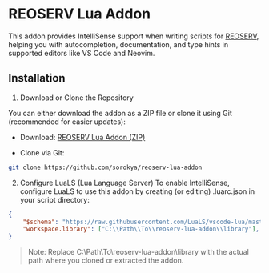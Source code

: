 # REOSERV Lua Addon

This addon provides IntelliSense support when writing scripts for [REOSERV](https://github.com/sorokya/reoserv),
helping you with autocompletion, documentation, and type hints in supported editors like VS Code and Neovim.

## Installation

1. Download or Clone the Repository

You can either download the addon as a ZIP file or clone it using Git (recommended for easier updates):

- Download: [REOSERV Lua Addon (ZIP)](https://github.com/sorokya/reoserv-lua-addon/archive/refs/heads/master.zip)

- Clone via Git:

```bash
git clone https://github.com/sorokya/reoserv-lua-addon
```

2. Configure LuaLS (Lua Language Server)
To enable IntelliSense, configure LuaLS to use this addon by creating (or editing) .luarc.json in your script directory:

```json
{
    "$schema": "https://raw.githubusercontent.com/LuaLS/vscode-lua/master/setting/schema.json",
    "workspace.library": ["C:\\Path\\To\\reoserv-lua-addon\\library"],
}
```

> Note: Replace C:\\Path\\To\\reoserv-lua-addon\\library with the actual path where you cloned or extracted the addon.
